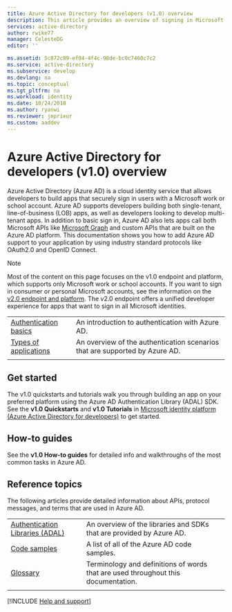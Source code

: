 ```yaml
---
title: Azure Active Directory for developers (v1.0) overview
description: This article provides an overview of signing in Microsoft work and school accounts by using the Azure Active Directory v1.0 endpoint and platform.
services: active-directory
author: rwike77
manager: CelesteDG
editor: ''

ms.assetid: 5c872c89-ef04-4f4c-98de-bc0c7460c7c2
ms.service: active-directory
ms.subservice: develop
ms.devlang: na
ms.topic: conceptual
ms.tgt_pltfrm: na
ms.workload: identity
ms.date: 10/24/2018
ms.author: ryanwi
ms.reviewer: jmprieur
ms.custom: aaddev
---
```


# Azure Active Directory for developers (v1.0) overview

Azure Active Directory (Azure AD) is a cloud identity service that allows developers to build apps that securely sign in users with a Microsoft work or school account. Azure AD supports developers building both single-tenant, line-of-business (LOB) apps, as well as developers looking to develop multi-tenant apps. In addition to basic sign in, Azure AD also lets apps call both Microsoft APIs like [Microsoft Graph](https://docs.microsoft.com/graph/overview) and custom APIs that are built on the Azure AD platform. This documentation shows you how to add Azure AD support to your application by using industry standard protocols like OAuth2.0 and OpenID Connect.

> [!NOTE]
> Most of the content on this page focuses on the v1.0 endpoint and platform, which supports only Microsoft work or school accounts. If you want to sign in consumer or personal Microsoft accounts, see the information on the [v2.0 endpoint and platform](v2-overview.md). The v2.0 endpoint offers a unified developer experience for apps that want to sign in all Microsoft identities.

| | |
| --- | --- |
|[Authentication basics](v1-authentication-scenarios.md) | An introduction to authentication with Azure AD. |
|[Types of applications](app-types.md) | An overview of the authentication scenarios that are supported by Azure AD. |
| | |

## Get started

The v1.0 quickstarts and tutorials walk you through building an app on your preferred platform using the Azure AD Authentication Library (ADAL) SDK. See the **v1.0 Quickstarts** and **v1.0 Tutorials** in [Microsoft identity platform (Azure Active Directory for developers)](index.yml) to get started.

## How-to guides

See the **v1.0 How-to guides** for detailed info and walkthroughs of the most common tasks in Azure AD.

## Reference topics

The following articles provide detailed information about APIs, protocol messages, and terms that are used in Azure AD.

|                                                                                   | |
| ----------------------------------------------------------------------------------| --- |
| [Authentication Libraries (ADAL)](active-directory-authentication-libraries.md)   | An overview of the libraries and SDKs that are provided by Azure AD. |
| [Code samples](sample-v1-code.md)                                  | A list of all of the Azure AD code samples. |
| [Glossary](developer-glossary.md)                                      | Terminology and definitions of words that are used throughout this documentation. |
|  |  |


[!INCLUDE [Help and support](../../../includes/active-directory-develop-help-support-include.md)]
